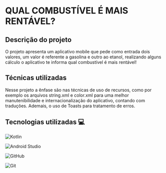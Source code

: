 # QUAL COMBUSTÍVEL É MAIS RENTÁVEL?

## Descrição do projeto
O projeto apresenta um aplicativo mobile que pede como entrada dois valores, um valor é referente a gasolina
e outro ao etanol, realizando alguns cálculo o aplicativo te informa qual combustível é mais rentável!

## Técnicas utilizadas
Nesse projeto a ênfase são nas técnicas de uso de recursos, como por exemplo os arquivos string.xml e color.xml
para uma melhor manutenibilidade e internacionalização do aplicativo, contando com traduções. Ademais, o uso de Toasts 
para tratamento de erros.

## Tecnologias utilizadas 💻 
![Kotlin](https://img.shields.io/badge/Kotlin-B125EA?style=for-the-badge&logo=kotlin&logoColor=white)

![Android Studio](https://img.shields.io/badge/android%20studio-346ac1?style=for-the-badge&logo=android%20studio&logoColor=white)

![GitHub](https://img.shields.io/badge/GitHub-100000?style=for-the-badge&logo=github&logoColor=white)

![Git](https://img.shields.io/badge/GIT-E44C30?style=for-the-badge&logo=git&logoColor=white)


